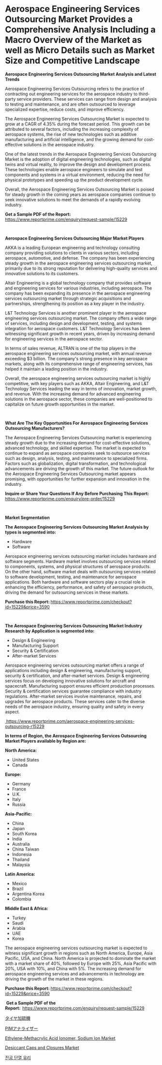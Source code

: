 <p><h1>Aerospace Engineering Services Outsourcing Market Provides a Comprehensive Analysis Including a Macro Overview of the Market as well as Micro Details such as Market Size and Competitive Landscape</h1></p><p><strong>Aerospace Engineering Services Outsourcing Market Analysis and Latest Trends</strong></p>
<p><p>Aerospace Engineering Services Outsourcing refers to the practice of contracting out engineering services for the aerospace industry to third-party service providers. These services can range from design and analysis to testing and maintenance, and are often outsourced to leverage specialized expertise, reduce costs, and improve efficiency.</p><p>The Aerospace Engineering Services Outsourcing Market is expected to grow at a CAGR of 4.35% during the forecast period. This growth can be attributed to several factors, including the increasing complexity of aerospace systems, the rise of new technologies such as additive manufacturing and artificial intelligence, and the growing demand for cost-effective solutions in the aerospace industry.</p><p>One of the latest trends in the Aerospace Engineering Services Outsourcing Market is the adoption of digital engineering technologies, such as digital twins and virtual reality, to improve the design and development process. These technologies enable aerospace engineers to simulate and test components and systems in a virtual environment, reducing the need for physical prototypes and speeding up the product development cycle.</p><p>Overall, the Aerospace Engineering Services Outsourcing Market is poised for steady growth in the coming years as aerospace companies continue to seek innovative solutions to meet the demands of a rapidly evolving industry.</p></p>
<p><strong>Get a Sample PDF of the Report:&nbsp;</strong> <a href="https://www.reportprime.com/enquiry/request-sample/15229">https://www.reportprime.com/enquiry/request-sample/15229</a></p>
<p>&nbsp;</p>
<p><strong>Aerospace Engineering Services Outsourcing Major Market Players</strong></p>
<p><p>AKKA is a leading European engineering and technology consulting company providing solutions to clients in various sectors, including aerospace, automotive, and defense. The company has been experiencing steady growth in the aerospace engineering services outsourcing market, primarily due to its strong reputation for delivering high-quality services and innovative solutions to its customers.</p><p>Altair Engineering is a global technology company that provides software and engineering services for various industries, including aerospace. The company has been expanding its presence in the aerospace engineering services outsourcing market through strategic acquisitions and partnerships, strengthening its position as a key player in the industry.</p><p>L&T Technology Services is another prominent player in the aerospace engineering services outsourcing market. The company offers a wide range of services, including design and development, testing, and systems integration for aerospace customers. L&T Technology Services has been witnessing significant growth in recent years, driven by increasing demand for engineering services in the aerospace sector.</p><p>In terms of sales revenue, ALTRAN is one of the top players in the aerospace engineering services outsourcing market, with annual revenue exceeding $3 billion. The company's strong presence in key aerospace markets, along with its comprehensive range of engineering services, has helped it maintain a leading position in the industry.</p><p>Overall, the aerospace engineering services outsourcing market is highly competitive, with key players such as AKKA, Altair Engineering, and L&T Technology Services leading the way in terms of innovation, market growth, and revenue. With the increasing demand for advanced engineering solutions in the aerospace sector, these companies are well-positioned to capitalize on future growth opportunities in the market.</p></p>
<p>&nbsp;</p>
<p><strong>What Are The Key Opportunities For Aerospace Engineering Services Outsourcing Manufacturers?</strong></p>
<p><p>The Aerospace Engineering Services Outsourcing market is experiencing steady growth due to the increasing demand for cost-effective solutions, advanced technology, and skilled expertise. The market is expected to continue to expand as aerospace companies seek to outsource services such as design, analysis, testing, and maintenance to specialized firms. Factors such as globalization, digital transformation, and technological advancements are driving the growth of this market. The future outlook for the Aerospace Engineering Services Outsourcing market appears promising, with opportunities for further expansion and innovation in the industry.</p></p>
<p><strong>Inquire or Share Your Questions If Any Before Purchasing This Report:</strong> <a href="https://www.reportprime.com/enquiry/pre-order/15229">https://www.reportprime.com/enquiry/pre-order/15229</a></p>
<p>&nbsp;</p>
<p><strong>Market Segmentation</strong></p>
<p><strong>The Aerospace Engineering Services Outsourcing Market Analysis by types is segmented into:</strong></p>
<p><ul><li>Hardware</li><li>Software</li></ul></p>
<p><p>Aerospace engineering services outsourcing market includes hardware and software segments. Hardware market involves outsourcing services related to components, systems, and physical structures of aerospace products. On the other hand, software market deals with outsourcing services related to software development, testing, and maintenance for aerospace applications. Both hardware and software sectors play a crucial role in enhancing the efficiency, performance, and safety of aerospace products, driving the demand for outsourcing services in these markets.</p></p>
<p><strong>Purchase this Report:&nbsp;</strong><a href="https://www.reportprime.com/checkout?id=15229&price=3590">https://www.reportprime.com/checkout?id=15229&price=3590</a></p>
<p>&nbsp;</p>
<p><strong>The Aerospace Engineering Services Outsourcing Market Industry Research by Application is segmented into:</strong></p>
<p><ul><li>Design & Engineering</li><li>Manufacturing Support</li><li>Security & Certification</li><li>After-market Services</li></ul></p>
<p><p>Aerospace engineering services outsourcing market offers a range of applications including design & engineering, manufacturing support, security & certification, and after-market services. Design & engineering services focus on developing innovative solutions for aircraft and spacecraft. Manufacturing support ensures efficient production processes. Security & certification services guarantee compliance with industry regulations. After-market services involve maintenance, repairs, and upgrades for aerospace products. These services cater to the diverse needs of the aerospace industry, ensuring quality and safety in every aspect.</p></p>
<p><a href="https://www.reportprime.com/aerospace-engineering-services-outsourcing-r15229">&nbsp;https://www.reportprime.com/aerospace-engineering-services-outsourcing-r15229</a></p>
<p><strong>In terms of Region, the Aerospace Engineering Services Outsourcing Market Players available by Region are:</strong></p>
<p>
    <p> <strong> North America: </strong>
        <ul>
            <li>United States</li>
            <li>Canada</li>
        </ul>
        </p> 
    <p> <strong> Europe: </strong>
        <ul>
            <li>Germany</li>
            <li>France</li>
            <li>U.K.</li>
            <li>Italy</li>
            <li>Russia</li>
        </ul>
        </p> 
    <p> <strong> Asia-Pacific: </strong>
        <ul>
            <li>China</li>
            <li>Japan</li>
            <li>South Korea</li>
            <li>India</li>
            <li>Australia</li>
            <li>China Taiwan</li>
            <li>Indonesia</li>
            <li>Thailand</li>
            <li>Malaysia</li>
        </ul>
        </p> 
    <p> <strong> Latin America: </strong>
        <ul>
            <li>Mexico</li>
            <li>Brazil</li>
            <li>Argentina Korea</li>
            <li>Colombia</li>
        </ul>
        </p> 
    <p> <strong> Middle East & Africa: </strong>
        <ul>
            <li>Turkey</li>
            <li>Saudi</li>
            <li>Arabia</li>
            <li>UAE</li>
            <li>Korea</li>
        </ul>
    </p>
    </p>
<p><p>The aerospace engineering services outsourcing market is expected to witness significant growth in regions such as North America, Europe, Asia Pacific, USA, and China. North America is projected to dominate the market with a market share of 40%, followed by Europe with 25%, Asia Pacific with 20%, USA with 10%, and China with 5%. The increasing demand for aerospace engineering services and advancements in technology are driving the growth of the market in these regions.</p></p>
<p><strong>Purchase this Report: </strong><a href="https://www.reportprime.com/checkout?id=15229&price=3590">https://www.reportprime.com/checkout?id=15229&price=3590</a></p>
<p>&nbsp;<strong>Get a Sample PDF of the Report:&nbsp;&nbsp;</strong><a href="https://www.reportprime.com/enquiry/request-sample/15229">https://www.reportprime.com/enquiry/request-sample/15229</a></p>
<p><strong></strong></p>
<p><p><a href="https://medium.com/@trevawiszk20231/%E3%82%BF%E3%82%A4%E3%83%A4%E8%A3%9C%E4%BF%AE%E6%A9%9F%E5%B8%82%E5%A0%B4%E3%81%AE%E8%A6%8F%E6%A8%A1-cagr-%E5%82%BE%E5%90%91-2024%E5%B9%B4-2030%E5%B9%B4-3b39ee7a0a31">タイヤ加硫機</a></p><p><a href="https://medium.com/@carllane655/pim%E3%82%A2%E3%83%8A%E3%83%A9%E3%82%A4%E3%82%B6%E3%83%BC%E5%B8%82%E5%A0%B4%E5%B1%95%E6%9C%9B-%E6%A5%AD%E7%95%8C%E6%A6%82%E8%A6%81%E3%81%8A%E3%82%88%E3%81%B3%E4%BA%88%E6%B8%AC-2024%E5%B9%B4-2031%E5%B9%B4-c1bca9b811f1">PIMアナライザー</a></p><p><a href="https://www.linkedin.com/pulse/ethylene-methacrylic-acid-ionomer-sodium-ion-market-share-amp-p0gee?trackingId=qfvhOThBgq4OOt2WvvTXxg%3D%3D">Ethylene-Methacrylic Acid Ionomer, Sodium Ion Market</a></p><p><a href="https://www.linkedin.com/pulse/desiccant-caps-closures-market-furnish-information-size-share-o6g5e?trackingId=Wm6lGwaS1IuH7o8mNoTNDw%3D%3D">Desiccant Caps and Closures Market</a></p><p><a href="https://github.com/laholand/Market-Research-Report-List-3/blob/main/498682223465.md">진공 단열 유리</a></p></p>
